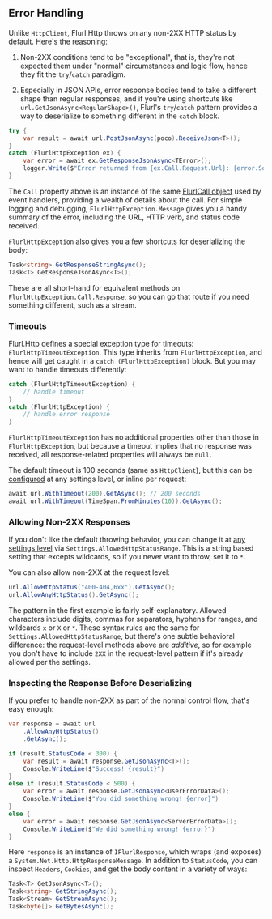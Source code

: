 ## Error Handling

Unlike `HttpClient`, Flurl.Http throws on any non-2XX HTTP status by default. Here's the reasoning:

1. Non-2XX conditions tend to be "exceptional", that is, they're not expected them under "normal" circumstances and logic flow, hence they fit the `try`/`catch` paradigm.

2. Especially in JSON APIs, error response bodies tend to take a different shape than regular responses, and if you're using shortcuts like `url.GetJsonAsync<RegularShape>()`, Flurl's `try`/`catch` pattern provides a way to deserialize to something different in the `catch` block.

```c#
try {
    var result = await url.PostJsonAsync(poco).ReceiveJson<T>();
}
catch (FlurlHttpException ex) {
    var error = await ex.GetResponseJsonAsync<TError>();
    logger.Write($"Error returned from {ex.Call.Request.Url}: {error.SomeDetails}");
}
```

The `Call` property above is an instance of the same [FlurlCall object](../configuration/#event-handlers) used by event handlers, providing a wealth of details about the call. For simple logging and debugging, `FlurlHttpException.Message` gives you a handy summary of the error, including the URL, HTTP verb, and status code received.

`FlurlHttpException` also gives you a few shortcuts for deserializing the body:
 
```c#
Task<string> GetResponseStringAsync();
Task<T> GetResponseJsonAsync<T>();
```

These are all short-hand for equivalent methods on `FlurlHttpException.Call.Response`, so you can go that route if you need something different, such as a stream.

### Timeouts

Flurl.Http defines a special exception type for timeouts: `FlurlHttpTimeoutException`. This type inherits from `FlurlHttpException`, and hence will get caught in a `catch (FlurlHttpException)` block. But you may want to handle timeouts differently:

```c#
catch (FlurlHttpTimeoutException) {
    // handle timeout
}
catch (FlurlHttpException) {
    // handle error response
}
```

`FlurlHttpTimeoutException` has no additional properties other than those in `FlurlHttpException`, but because a timeout implies that no response was received, all response-related properties will always be `null`.

The default timeout is 100 seconds (same as `HttpClient`), but this can be [configured](../configuration) at any settings level, or inline per request:

```c#
await url.WithTimeout(200).GetAsync(); // 200 seconds
await url.WithTimeout(TimeSpan.FromMinutes(10)).GetAsync();
```

### Allowing Non-2XX Responses

If you don't like the default throwing behavior, you can change it at [any settings level](../configuration) via `Settings.AllowedHttpStatusRange`. This is a string based setting that excepts wildcards, so if you never want to throw, set it to `*`.

You can also allow non-2XX at the request level:

```c#
url.AllowHttpStatus("400-404,6xx").GetAsync();
url.AllowAnyHttpStatus().GetAsync();
```

The pattern in the first example is fairly self-explanatory. Allowed characters include digits, commas for separators, hyphens for ranges, and wildcards `x` or `X` or `*`. These syntax rules are the same for `Settings.AllowedHttpStatusRange`, but there's one subtle behavioral difference: the request-level methods above are _additive_, so for example you don't have to include `2XX` in the request-level pattern if it's already allowed per the settings.

### Inspecting the Response Before Deserializing

If you prefer to handle non-2XX as part of the normal control flow, that's easy enough:

```c#
var response = await url
    .AllowAnyHttpStatus()
    .GetAsync();

if (result.StatusCode < 300) {
    var result = await response.GetJsonAsync<T>();
    Console.WriteLine($"Success! {result}")
}
else if (result.StatusCode < 500) {
    var error = await response.GetJsonAsync<UserErrorData>();
    Console.WriteLine($"You did something wrong! {error}")
}
else {
    var error = await response.GetJsonAsync<ServerErrorData>();
    Console.WriteLine($"We did something wrong! {error}")
}
```

Here `response` is an instance of `IFlurlResponse`, which wraps (and exposes) a `System.Net.Http.HttpResponseMessage`. In addition to `StatusCode`, you can inspect `Headers`, `Cookies`, and get the body content in a variety of ways:

```c#
Task<T> GetJsonAsync<T>();
Task<string> GetStringAsync();
Task<Stream> GetStreamAsync();
Task<byte[]> GetBytesAsync();
```
